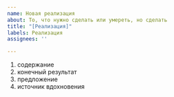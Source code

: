 ```yaml
---
name: Новая реализация
about: То, что нужно сделать или умереть, но сделать
title: "[Реализация]"
labels: Реализация
assignees: ''

---
```


1) содержание
2) конечный результат
3) предложение
4) источник вдохновения
